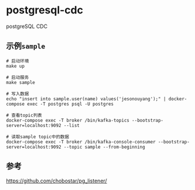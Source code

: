 # postgresql-cdc

postgreSQL CDC

## 示例`sample`

```shell
# 启动环境
make up 

# 启动服务
make sample

# 写入数据
echo "insert into sample.user(name) values('jesonouyang');" | docker-compose exec -T postgres psql -U postgres

# 查看topic列表
docker-compose exec -T broker /bin/kafka-topics --bootstrap-server=localhost:9092 --list

# 读取sample topic中的数据
docker-compose exec -T broker /bin/kafka-console-consumer --bootstrap-server=localhost:9092 --topic sample --from-beginning
```

## 参考

https://github.com/chobostar/pg_listener/
